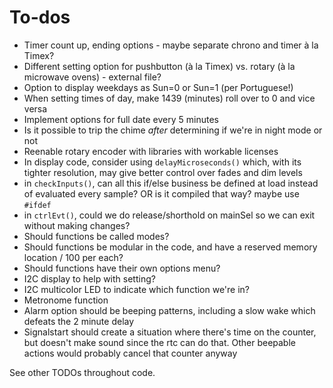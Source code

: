 # To-dos

* Timer count up, ending options - maybe separate chrono and timer à la Timex?
* Different setting option for pushbutton (à la Timex) vs. rotary (à la microwave ovens) - external file?
* Option to display weekdays as Sun=0 or Sun=1 (per Portuguese!)
* When setting times of day, make 1439 (minutes) roll over to 0 and vice versa
* Implement options for full date every 5 minutes
* Is it possible to trip the chime *after* determining if we're in night mode or not
* Reenable rotary encoder with libraries with workable licenses
* In display code, consider using `delayMicroseconds()` which, with its tighter resolution, may give better control over fades and dim levels
* in `checkInputs()`, can all this if/else business be defined at load instead of evaluated every sample? OR is it compiled that way? maybe use `#ifdef`
* in `ctrlEvt()`, could we do release/shorthold on mainSel so we can exit without making changes?
* Should functions be called modes?
* Should functions be modular in the code, and have a reserved memory location / 100 per each?
* Should functions have their own options menu?
* I2C display to help with setting?
* I2C multicolor LED to indicate which function we're in?
* Metronome function
* Alarm option should be beeping patterns, including a slow wake which defeats the 2 minute delay
* Signalstart should create a situation where there's time on the counter, but doesn't make sound since the rtc can do that. Other beepable actions would probably cancel that counter anyway

See other TODOs throughout code.